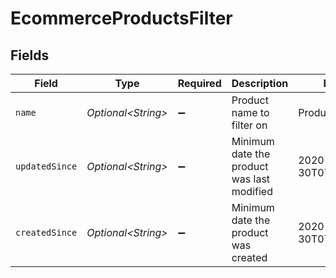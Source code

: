 # EcommerceProductsFilter


## Fields

| Field                                      | Type                                       | Required                                   | Description                                | Example                                    |
| ------------------------------------------ | ------------------------------------------ | ------------------------------------------ | ------------------------------------------ | ------------------------------------------ |
| `name`                                     | *Optional\<String>*                        | :heavy_minus_sign:                         | Product name to filter on                  | Product Name                               |
| `updatedSince`                             | *Optional\<String>*                        | :heavy_minus_sign:                         | Minimum date the product was last modified | 2020-09-30T07:43:32.000Z                   |
| `createdSince`                             | *Optional\<String>*                        | :heavy_minus_sign:                         | Minimum date the product was created       | 2020-09-30T07:43:32.000Z                   |